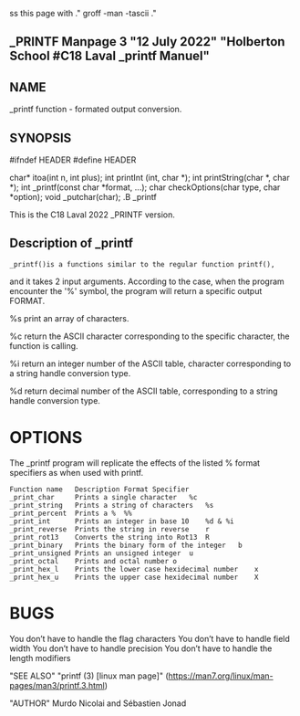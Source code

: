  ss this page with 
.\" groff -man -tascii
.\"

## _PRINTF Manpage 3 "12 July 2022" "Holberton School #C18 Laval _printf Manuel" 

## NAME
_printf function - formated output conversion.

## SYNOPSIS

#ifndef HEADER
#define HEADER

char* itoa(int n, int plus);
int printInt (int, char *);
int printString(char *, char *);
int _printf(const char *format, ...);
char checkOptions(char type, char *option);
void _putchar(char);
.B _printf

This is the C18 Laval 2022 _PRINTF version.

## Description of _printf 

    _printf()is a functions similar to the regular function printf(),
and it takes 2 input arguments.
According to the case, when the program encounter the '%' symbol,
the program will return a specific output FORMAT.


 %s print an array of characters.

 %c return the ASCII character corresponding to
the specific character, the function is calling.

 %i return an integer number of the ASCII table,
character corresponding to a string handle conversion type.

 %d return decimal number of the ASCII table,
corresponding to a string handle conversion type.

# OPTIONS 
The _printf program will replicate the effects of the listed % format specifiers as when used with printf.

    Function name   Description Format Specifier
    _print_char     Prints a single character   %c
    _print_string   Prints a string of characters   %s
    _print_percent  Prints a %  %%
    _print_int      Prints an integer in base 10    %d & %i
    _print_reverse  Prints the string in reverse    r
    _print_rot13    Converts the string into Rot13  R
    _print_binary   Prints the binary form of the integer   b
    _print_unsigned Prints an unsigned integer  u
    _print_octal    Prints and octal number o
    _print_hex_l    Prints the lower case hexidecimal number    x
    _print_hex_u    Prints the upper case hexidecimal number    X

# BUGS
You don’t have to handle the flag characters
You don’t have to handle field width
You don’t have to handle precision
You don’t have to handle the length modifiers

"SEE ALSO"
"printf (3) [linux man page]"
(https://man7.org/linux/man-pages/man3/printf.3.html)

"AUTHOR"
Murdo Nicolai and Sébastien Jonad

